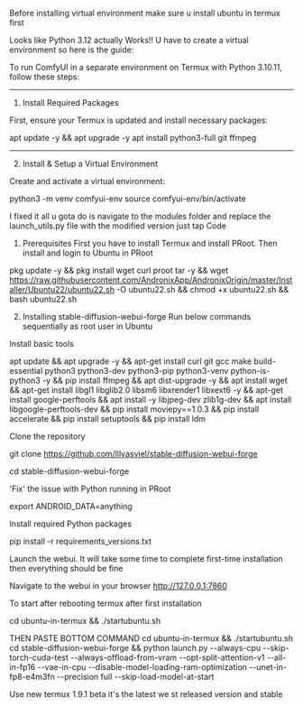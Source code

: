 Before installing virtual environment
make sure u install ubuntu in termux first 


Looks like Python 3.12 actually Works!! U have to create a virtual environment so here is the guide:


To run ComfyUI in a separate environment on Termux with Python 3.10.11, follow these steps:


---

1. Install Required Packages

First, ensure your Termux is updated and install necessary packages:

apt update -y && apt upgrade -y
apt install python3-full git ffmpeg


---

2. Install & Setup a Virtual Environment

Create and activate a virtual environment:

python3 -m venv comfyui-env
source comfyui-env/bin/activate









I fixed it all u gota do is navigate to the modules folder and replace the launch_utils.py file with the modified version just tap Code

1. Prerequisites
First you have to install Termux and install PRoot. Then install and login to Ubuntu in PRoot


pkg update -y && pkg install wget curl proot tar -y && wget https://raw.githubusercontent.com/AndronixApp/AndronixOrigin/master/Installer/Ubuntu22/ubuntu22.sh -O ubuntu22.sh && chmod +x ubuntu22.sh && bash ubuntu22.sh 

2. Installing stable-diffusion-webui-forge
Run below commands sequentially as root user in Ubuntu

Install basic tools

apt update && apt upgrade -y && apt-get install curl git gcc make build-essential python3 python3-dev python3-pip python3-venv python-is-python3 -y && pip install ffmpeg && apt dist-upgrade -y && apt install wget && apt-get install libgl1 libglib2.0 libsm6 libxrender1 libxext6 -y && apt-get install google-perftools && apt install -y libjpeg-dev zlib1g-dev && apt install libgoogle-perftools-dev && pip install moviepy==1.0.3 && pip install accelerate && pip install setuptools && pip install ldm

Clone the repository

git clone https://github.com/lllyasviel/stable-diffusion-webui-forge

 cd stable-diffusion-webui-forge


'Fix' the issue with Python running in PRoot

export ANDROID_DATA=anything 

Install required Python packages

pip install -r requirements_versions.txt

Launch the webui. It will take some time to complete first-time installation then everything should be fine

Navigate to the webui in your browser
http://127.0.0.1:7860 

To start after rebooting termux after first installation 

cd ubuntu-in-termux && ./startubuntu.sh

THEN PASTE BOTTOM COMMAND 
cd ubuntu-in-termux && ./startubuntu.sh
cd stable-diffusion-webui-forge && python launch.py --always-cpu --skip-torch-cuda-test --always-offload-from-vram --opt-split-attention-v1 --all-in-fp16 --vae-in-cpu --disable-model-loading-ram-optimization --unet-in-fp8-e4m3fn --precision full --skip-load-model-at-start

Use new termux 1.9.1 beta it's the latest we st released version and stable


